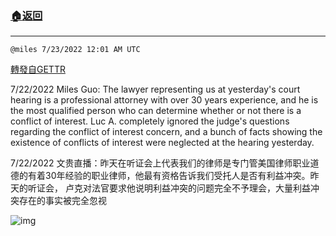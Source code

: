 ###  [:house:返回](README.md)
---


`@miles 7/23/2022 12:01 AM UTC`

[轉發自GETTR](https://gettr.com/post/p1jdfbpd3b5)

7/22/2022  Miles Guo: The lawyer representing us at yesterday's court hearing is a professional attorney with over 30 years experience, and he is the most qualified person who can determine whether or not there is a conflict of interest. Luc A. completely ignored the judge's questions regarding the conflict of interest concern, and a bunch of facts showing the existence of conflicts of interest were neglected at the hearing yesterday.

7/22/2022 文贵直播：昨天在听证会上代表我们的律师是专门管美国律师职业道德的有着30年经验的职业律师，他最有资格告诉我们受托人是否有利益冲突。昨天的听证会， 卢克对法官要求他说明利益冲突的问题完全不予理会，大量利益冲突存在的事实被完全忽视


![img](https://media.gettr.com/group35/getter/2022/07/23/00/ee9057c5-8a74-7e52-1431-a4bd63c92ff9/out.jpg)
